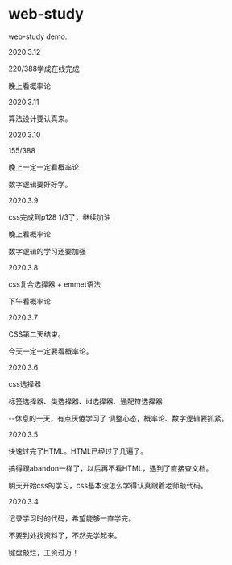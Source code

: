 # web-study

web-study demo.

2020.3.12

220/388学成在线完成

晚上看概率论

2020.3.11

算法设计要认真来。

2020.3.10

155/388 

晚上一定一定看概率论

数字逻辑要好好学。

2020.3.9

css完成到p128 1/3了，继续加油

晚上看概率论

数字逻辑的学习还要加强

2020.3.8

css复合选择器 + emmet语法

下午看概率论

2020.3.7

CSS第二天结束。

今天一定一定要看概率论。

2020.3.6

css选择器

标签选择器、类选择器、id选择器、通配符选择器

--休息的一天，有点厌倦学习了
调整心态，概率论、数字逻辑要抓紧。

2020.3.5

快速过完了HTML。HTML已经过了几遍了。

搞得跟abandon一样了，以后再不看HTML，遇到了直接查文档。

明天开始css的学习，css基本没怎么学得认真跟着老师敲代码。

2020.3.4

记录学习时的代码，希望能够一直学完。

不要到处找资料了，不然先学起来。

键盘敲烂，工资过万！

